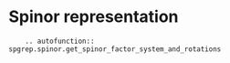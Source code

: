 # Spinor representation

```{eval-rst}
    .. autofunction:: spgrep.spinor.get_spinor_factor_system_and_rotations
```
